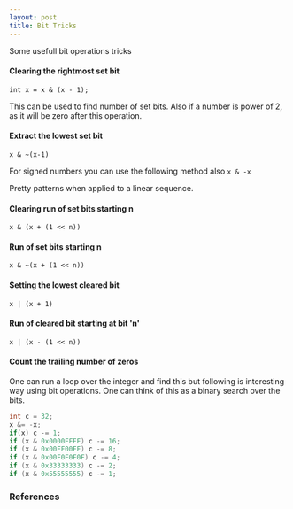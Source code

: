 ```yaml
---
layout: post
title: Bit Tricks
---
```


Some usefull bit operations tricks

#### Clearing the rightmost set bit

`int x = x & (x - 1);`

This can be used to find number of set bits. Also if a number is power of 2, as it will be zero after this operation.

#### Extract the lowest set bit
`x & ~(x-1)`

For signed numbers you can use the following method also
`x & -x` 

Pretty patterns when applied to a linear sequence.

#### Clearing run of set bits starting n

`x & (x + (1 << n))` 

#### Run of set bits starting n
`x & ~(x + (1 << n))`

#### Setting the lowest cleared bit
`x | (x + 1)` 

#### Run of cleared bit starting at bit 'n' 
`x | (x - (1 << n))`

#### Count the trailing number of zeros
One can run a loop over the integer and find this but following is interesting way using bit operations. One can think of this as a binary search over the bits.

```C
int c = 32;
x &= -x;
if(x) c -= 1;
if (x & 0x0000FFFF) c -= 16;
if (x & 0x00FF00FF) c -= 8;
if (x & 0x00F0F0F0F) c -= 4;
if (x & 0x33333333) c -= 2;
if (x & 0x55555555) c -= 1;
```

### References
